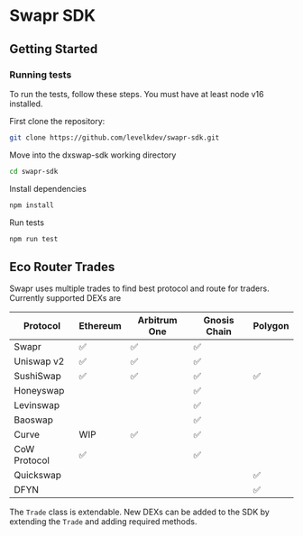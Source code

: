 # Swapr SDK

## Getting Started

### Running tests

To run the tests, follow these steps. You must have at least node v16 installed.

First clone the repository:

```sh
git clone https://github.com/levelkdev/swapr-sdk.git
```

Move into the dxswap-sdk working directory

```sh
cd swapr-sdk
```

Install dependencies

```sh
npm install
```

Run tests

```sh
npm run test
```

## Eco Router Trades

Swapr uses multiple trades to find best protocol and route for traders. Currently supported DEXs are

| Protocol     | Ethereum | Arbitrum One | Gnosis Chain | Polygon |
| ------------ | -------- | ------------ | ------------ | ------- |
| Swapr        | ✅       | ✅           | ✅           |         |
| Uniswap v2   | ✅       | ✅           | ✅           |         |
| SushiSwap    | ✅       | ✅           | ✅           | ✅      |
| Honeyswap    |          |              | ✅           |         |
| Levinswap    |          |              | ✅           |         |
| Baoswap      |          |              | ✅           |         |
| Curve        | WIP      | ✅           | ✅           |         |
| CoW Protocol | ✅       |              | ✅           |         |
| Quickswap    |          |              |              | ✅      |
| DFYN         |          |              |              | ✅      |

The `Trade` class is extendable. New DEXs can be added to the SDK by extending the `Trade` and adding required methods.
